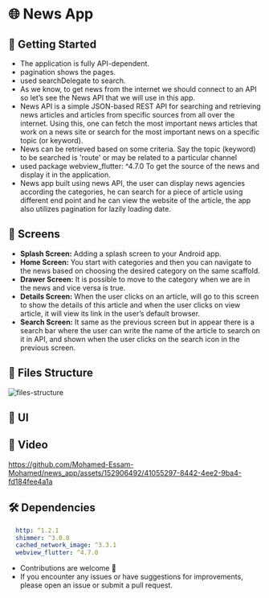 # 🌐 News App




## 🚀 Getting Started

- The application is fully API-dependent.
- pagination shows the pages.
- used searchDelegate to search.
-  As we know, to get news from the internet we should connect to an API so let’s see the News API that we will use in this app.
-  News API is a simple JSON-based REST API for searching and retrieving news articles and articles from specific sources from all over the internet. Using this, one can fetch the most important news articles that work on a news site or search for the most important news on a specific topic (or keyword).
-   News can be retrieved based on some criteria. Say the topic (keyword) to be searched is 'route' or may be related to a particular channel
-   used package   webview_flutter: ^4.7.0 To get the source of the news and display it in the application.
-   News app built using news API, the user can display news agencies according the categories, he can search for a piece of article
using different end point and he can view the website of the article, the app also utilizes pagination for lazily loading date.
  
## 🤳 Screens

- **Splash Screen:** Adding a splash screen to your Android app. 
- **Home Screen:** You start with categories and then you can navigate to the news based on choosing the desired category on the same scaffold.
- **Drawer Screen:** It is possible to move to the category when we are in the news and vice versa is true.
- **Details Screen:** When the user clicks on an article, will go to this screen to show the details of this article and when the user clicks on view article, it will view its link in the user’s default browser.
- **Search Screen:** It same as the previous screen but in appear there is a search bar where the user can write the name of the article to search on it in API, and  shown when the user clicks on the search icon in the previous screen.





## 📁 Files Structure
![files-structure](https://github.com/Mohamed-Essam-Mohamed/news_app/assets/152906492/1cafaddc-99e5-4553-a0ea-8395bf40dad9)


## 📱 UI



## 🎥 Video
https://github.com/Mohamed-Essam-Mohamed/news_app/assets/152906492/41055297-8442-4ee2-9ba4-fd184fee4a1a


## 🛠 Dependencies

```pubspec.yaml
  http: ^1.2.1
  shimmer: ^3.0.0
  cached_network_image: ^3.3.1
  webview_flutter: ^4.7.0
```


- Contributions are welcome 💜
- If you encounter any issues or have suggestions for improvements, please open an issue or submit a pull request.

